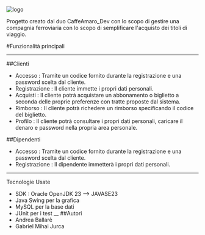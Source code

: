 
![logo](https://github.com/user-attachments/assets/fdc2b77d-f3fe-482e-b3a3-3a431662da12)

Progetto creato dal duo CaffeAmaro_Dev con lo scopo di gestire una compagnia ferroviaria con lo scopo di semplificare l'acquisto dei titoli di viaggio.

#Funzionalità principali
___
##Clienti
- Accesso : Tramite un codice fornito durante la registrazione e una password scelta dal cliente.
- Registrazione : Il cliente immette i propri dati personali.
- Acquisti : Il cliente potrà acquistare un abbonamento o biglietto a seconda delle proprie preferenze con tratte proposte dal sistema.
- Rimborso : Il cliente potrà richedere un rimborso specificando il codice del biglietto.
- Profilo : Il cliente potrà consultare i propri dati personali, caricare il denaro e password nella propria area personale.

##Dipendenti
- Accesso : Tramite un codice fornito durante la registrazione e una password scelta dal cliente.
- Registrazione : Il dipendente immetterà i propri dati personali.
___
Tecnologie Usate
- SDK : Oracle OpenJDK 23 --> JAVASE23
- Java Swing per la grafica
- MySQL per la base dati
- JUnit per i test
__
##Autori
- Andrea Ballarè
- Gabriel Mihai Jurca

